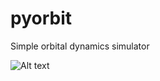 pyorbit
=======

Simple orbital dynamics simulator

![Alt text](http://i.imgur.com/4M0nTw4.png "Screenshot")
